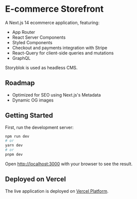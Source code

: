 # E-commerce Storefront

A Next.js 14 ecommerce application, featuring:
* App Router
* React Server Components
* Styled Components
* Checkout and payments integration with Stripe
* React-Query for client-side queries and mutations
* GraphQL

Storyblok is used as headless CMS.

## Roadmap

* Optimized for SEO using Next.js's Metadata
* Dynamic OG images

## Getting Started

First, run the development server:

```bash
npm run dev
# or
yarn dev
# or
pnpm dev
```

Open [http://localhost:3000](http://localhost:3000) with your browser to see the result.

## Deployed on Vercel

The live application is deployed on [Vercel Platform](https://storefront-olive.vercel.app/).
